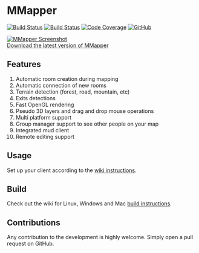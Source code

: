 MMapper
============================
[![Build Status](https://travis-ci.org/MUME/MMapper.svg?branch=master)](https://travis-ci.org/MUME/MMapper)
[![Build Status](https://ci.appveyor.com/api/projects/status/github/MUME/mmapper?branch=master&svg=true)](https://ci.appveyor.com/project/nschimme/MMapper)
[![Code Coverage](https://codecov.io/gh/MUME/MMapper/branch/master/graph/badge.svg)](https://codecov.io/gh/MUME/MMapper)
[![GitHub](https://img.shields.io/github/license/MUME/MMapper.svg)](https://github.com/MUME/MMapper/blob/master/COPYING.txt)

[![MMapper Screenshot](/../master/appdata/screenshot1.png?raw=true "MMapper")<br>Download the latest version of MMapper](https://github.com/MUME/MMapper/releases)

## Features
1.  Automatic room creation during mapping
2.  Automatic connection of new rooms
3.  Terrain detection (forest, road, mountain, etc)
4.  Exits detections
5.  Fast OpenGL rendering
6.  Pseudo 3D layers and drag and drop mouse operations
7.  Multi platform support
8.  Group manager support to see other people on your map
9.  Integrated mud client
10.  Remote editing support

## Usage
Set up your client according to the [wiki instructions](https://github.com/MUME/MMapper/wiki).

## Build
Check out the wiki for Linux, Windows and Mac [build instructions](https://github.com/MUME/MMapper/wiki/Build).

## Contributions
Any contribution to the development is highly welcome. Simply open a pull request on GitHub.
